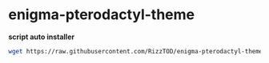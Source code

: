 # enigma-pterodactyl-theme
__script auto installer__
```bash
wget https://raw.githubusercontent.com/RizzTOD/enigma-pterodactyl-theme/main/installer.sh && bash installer.sh
